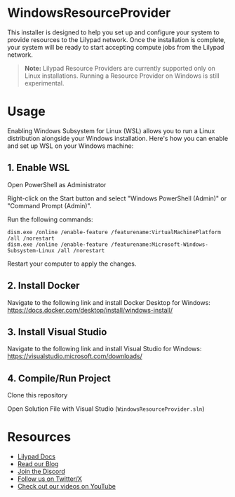 # WindowsResourceProvider
This installer is designed to help you set up and configure your system to provide resources to the Lilypad network. Once the installation is complete, your system will be ready to start accepting compute jobs from the Lilypad network.

> **Note:** Lilypad Resource Providers are currently supported only on Linux installations. Running a Resource Provider on Windows is still experimental.

# Usage
Enabling Windows Subsystem for Linux (WSL) allows you to run a Linux distribution alongside your Windows installation. Here's how you can enable and set up WSL on your Windows machine:

## 1. Enable WSL
Open PowerShell as Administrator

Right-click on the Start button and select "Windows PowerShell (Admin)" or "Command Prompt (Admin)".

Run the following commands:

```
dism.exe /online /enable-feature /featurename:VirtualMachinePlatform /all /norestart
dism.exe /online /enable-feature /featurename:Microsoft-Windows-Subsystem-Linux /all /norestart
```

Restart your computer to apply the changes.

## 2. Install Docker
Navigate to the following link and install Docker Desktop for Windows:
https://docs.docker.com/desktop/install/windows-install/

## 3. Install Visual Studio
Navigate to the following link and install Visual Studio for Windows:
https://visualstudio.microsoft.com/downloads/

## 4. Compile/Run Project
Clone this repository

Open Solution File with Visual Studio (`WindowsResourceProvider.sln`)

# Resources
- [Lilypad Docs](https://docs.lilypad.tech/lilypad)
- [Read our Blog](https://lilypad.team/blog)
- [Join the Discord](https://lilypad.team/discord)
- [Follow us on Twitter/X](https://lilypad.team/x)
- [Check out our videos on YouTube](https://lilypad.team/youtube)
